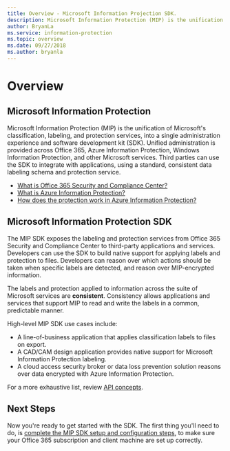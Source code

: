 ```yaml
---
title: Overview - Microsoft Information Projection SDK.
description: Microsoft Information Protection (MIP) is the unification of Microsoft's classification, labeling, and protection services, into a single  administration experience and software development kit (SDK).
author: BryanLa
ms.service: information-protection
ms.topic: overview
ms.date: 09/27/2018
ms.author: bryanla
---
```

# Overview

## Microsoft Information Protection

Microsoft Information Protection (MIP) is the unification of Microsoft's classification, labeling, and protection services, into a single  administration experience and software development kit (SDK). Unified administration is provided across Office 365, Azure Information Protection, Windows Information Protection, and other Microsoft services. Third parties can use the SDK to integrate with applications, using a standard, consistent data labeling schema and protection service.

* [What is Office 365 Security and Compliance Center?](https://support.office.com/article/overview-of-security-and-compliance-in-office-365-dcb83b2c-ac66-4ced-925d-50eb9698a0b2?redirectSourcePath=%252farticle%252f7fe448f7-49bd-4d3e-919d-0a6d1cf675bb&ui=en-US&rs=en-US&ad=US)
* [What is Azure Information Protection?](/azure/information-protection/understand-explore/what-is-information-protection)
* [How does the protection work in Azure Information Protection?](/azure/information-protection/understand-explore/what-is-information-protection.md#how-data-is-protected)

## Microsoft Information Protection SDK

The MIP SDK exposes the labeling and protection services from Office 365 Security and Compliance Center to third-party applications and services. Developers can use the SDK to build native support for applying labels and protection to files. Developers can reason over which actions should be taken when specific labels are detected, and reason over MIP-encrypted information. 

The labels and protection applied to information across the suite of Microsoft services are **consistent**. Consistency allows applications and services that support MIP to read and write the labels in a common, predictable manner.

High-level MIP SDK use cases include:

* A line-of-business application that applies classification labels to files on export.
* A CAD/CAM design application provides native support for Microsoft Information Protection labeling.
* A cloud access security broker or data loss prevention solution reasons over data encrypted with Azure Information Protection.

For a more exhaustive list, review [API concepts](concept-apis-use-cases.md).

## Next Steps

Now you're ready to get started with the SDK. The first thing you'll need to do, is [complete the MIP SDK setup and configuration steps](setup-configure-mip.md), to make sure your Office 365 subscription and client machine are set up correctly.

